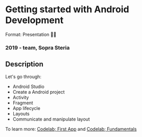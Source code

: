 # Getting started with Android Development
Format: Presentation 👨‍🏫

### 2019 - team, Sopra Steria

## Description
Let's go through:
- Android Studio
- Create a Android project
- Activity
- Fragment
- App lifecycle
- Layouts
- Communicate and manipulate layout

To learn more: [Codelab; First App](https://codelabs.developers.google.com/codelabs/build-your-first-android-app/#0) and [Codelab; Fundamentals](https://codelabs.developers.google.com/codelabs/android-training-welcome/#0)
